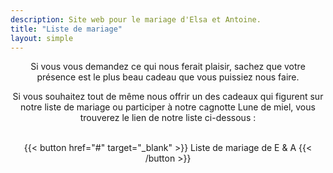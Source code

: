 ```yaml
---
description: Site web pour le mariage d'Elsa et Antoine.
title: "Liste de mariage"
layout: simple
---
```


<center>
Si vous vous demandez ce qui nous ferait plaisir, sachez que votre présence est le plus beau cadeau que vous puissiez nous faire.

Si vous souhaitez tout de même nous offrir un des cadeaux qui figurent sur notre liste de mariage ou participer à notre cagnotte Lune de miel, vous trouverez le lien de notre liste ci-dessous :
</center>

<br>
<center>
{{< button href="#" target="_blank" >}}
Liste de mariage de E & A
{{< /button >}}
</center>